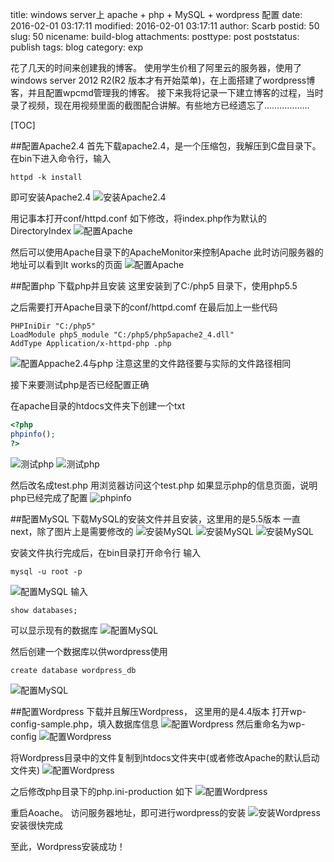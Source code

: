 title: windows server上 apache + php + MySQL + wordpress 配置
date: 2016-02-01 03:17:11
modified: 2016-02-01 03:17:11
author: Scarb
postid: 50
slug: 50
nicename: build-blog
attachments: 
posttype: post
poststatus: publish
tags: blog
category: exp

花了几天的时间来创建我的博客。
使用学生价租了阿里云的服务器，使用了windows server 2012 R2(R2 版本才有开始菜单)，在上面搭建了wordpress博客，并且配置wpcmd管理我的博客。
接下来我将记录一下建立博客的过程，当时录了视频，现在用视频里面的截图配合讲解。有些地方已经遗忘了………………

[TOC]

##配置Apache2.4
首先下载apache2.4，是一个压缩包，我解压到C盘目录下。
在bin下进入命令行，输入
```
httpd -k install
```
即可安装Apache2.4
![安装Apache2.4][img1]

用记事本打开conf/httpd.conf
如下修改，将index.php作为默认的DirectoryIndex
![配置Apache][img12]

然后可以使用Apache目录下的ApacheMonitor来控制Apache
此时访问服务器的地址可以看到It works的页面
![配置Apache][img3]

##配置php
下载php并且安装
这里安装到了C:/php5 目录下，使用php5.5

之后需要打开Apache目录下的conf/httpd.comf 在最后加上一些代码
```
PHPIniDir "C:/php5"
LoadModule php5_module "C:/php5/php5apache2_4.dll"
AddType Application/x-httpd-php .php
```
![配置Appache2.4与php][img2]
注意这里的文件路径要与实际的文件路径相同

接下来要测试php是否已经配置正确

在apache目录的htdocs文件夹下创建一个txt
```php
<?php
phpinfo();
?>
```
![测试php][img4]
![测试php][img5]

然后改名成test.php
用浏览器访问这个test.php
如果显示php的信息页面，说明php已经完成了配置
![phpinfo][img6]

##配置MySQL
下载MySQL的安装文件并且安装，这里用的是5.5版本
一直next，除了图片上是需要修改的
![安装MySQL][img7]
![安装MySQL][img8]
![安装MySQL][img9]

安装文件执行完成后，在bin目录打开命令行
输入
```
mysql -u root -p
```
![配置MySQL][img10]
输入
```
show databases;
```
可以显示现有的数据库
![配置MySQL][img11]

然后创建一个数据库以供wordpress使用
```
create database wordpress_db
```
![配置MySQL][img13]

##配置Wordpress
下载并且解压Wordpress，
这里用的是4.4版本
打开wp-config-sample.php，填入数据库信息
![配置Wordpress][img14]
然后重命名为wp-config
![配置Wordpress][img15]

将Wordpress目录中的文件复制到htdocs文件夹中(或者修改Apache的默认启动文件夹)
![配置Wordpress][img16]

之后修改php目录下的php.ini-production
如下
![配置Wordpress][img17]

重启Aoache。
访问服务器地址，即可进行wordpress的安装
![安装Wordpress][img18]
安装很快完成

至此，Wordpress安装成功！

[img1]:http://115.28.48.229/wordpress/wp-content/uploads/2016/08/2016-02-01_030025.png
[img2]:http://115.28.48.229/wordpress/wp-content/uploads/2016/08/2016-02-01_030108.png
[img3]:http://115.28.48.229/wordpress/wp-content/uploads/2016/08/2016-02-01_030126.png
[img4]:http://115.28.48.229/wordpress/wp-content/uploads/2016/08/2016-02-01_030151.png
[img5]:http://115.28.48.229/wordpress/wp-content/uploads/2016/08/2016-02-01_030200.png
[img6]:http://115.28.48.229/wordpress/wp-content/uploads/2016/08/2016-02-01_030353.png
[img7]:http://115.28.48.229/wordpress/wp-content/uploads/2016/08/2016-02-01_030515.png
[img8]:http://115.28.48.229/wordpress/wp-content/uploads/2016/08/2016-02-01_030621.png
[img9]:http://115.28.48.229/wordpress/wp-content/uploads/2016/08/2016-02-01_030645.png
[img10]:http://115.28.48.229/wordpress/wp-content/uploads/2016/08/2016-02-01_030734.png
[img11]:http://115.28.48.229/wordpress/wp-content/uploads/2016/08/2016-02-01_030755.png
[img12]:http://115.28.48.229/wordpress/wp-content/uploads/2016/08/2016-02-01_030824.png
[img13]:http://115.28.48.229/wordpress/wp-content/uploads/2016/08/2016-02-01_030857.png
[img14]:http://115.28.48.229/wordpress/wp-content/uploads/2016/08/2016-02-01_030923.png
[img15]:http://115.28.48.229/wordpress/wp-content/uploads/2016/08/2016-02-01_031007.png
[img16]:http://115.28.48.229/wordpress/wp-content/uploads/2016/08/2016-02-01_031029.png
[img17]:http://115.28.48.229/wordpress/wp-content/uploads/2016/08/2016-02-01_031131.png
[img18]:http://115.28.48.229/wordpress/wp-content/uploads/2016/08/2016-02-01_031200.png